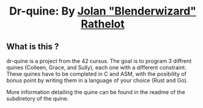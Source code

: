 <h1 align="center" style="border-bottom: none; margin-bottom: 0;">
    Dr-quine: By <a href="https://github.com/Blenderwizard">Jolan "Blenderwizard" Rathelot</a>
</h1>


## What is this ?

dr-quine is a project from the 42 cursus. The goal is to program 3 diffrent quines (Colleen, Grace, and Sully), each one with a different constraint. These quines have to be completed in C and ASM, with the posibility of bonus point by writing them in a language of your choice (Rust and Go). 

More information detailing the quine can be found in the readme of the subdiretory of the quine.
